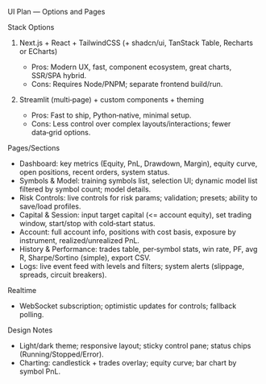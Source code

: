 UI Plan — Options and Pages

Stack Options
1) Next.js + React + TailwindCSS (+ shadcn/ui, TanStack Table, Recharts or ECharts)
   - Pros: Modern UX, fast, component ecosystem, great charts, SSR/SPA hybrid.
   - Cons: Requires Node/PNPM; separate frontend build/run.

2) Streamlit (multi‑page) + custom components + theming
   - Pros: Fast to ship, Python‑native, minimal setup.
   - Cons: Less control over complex layouts/interactions; fewer data‑grid options.

Pages/Sections
- Dashboard: key metrics (Equity, PnL, Drawdown, Margin), equity curve, open positions, recent orders, system status.
- Symbols & Model: training symbols list, selection UI; dynamic model list filtered by symbol count; model details.
- Risk Controls: live controls for risk params; validation; presets; ability to save/load profiles.
- Capital & Session: input target capital (<= account equity), set trading window, start/stop with cold‑start status.
- Account: full account info, positions with cost basis, exposure by instrument, realized/unrealized PnL.
- History & Performance: trades table, per‑symbol stats, win rate, PF, avg R, Sharpe/Sortino (simple), export CSV.
- Logs: live event feed with levels and filters; system alerts (slippage, spreads, circuit breakers).

Realtime
- WebSocket subscription; optimistic updates for controls; fallback polling.

Design Notes
- Light/dark theme; responsive layout; sticky control pane; status chips (Running/Stopped/Error).
- Charting: candlestick + trades overlay; equity curve; bar chart by symbol PnL.


